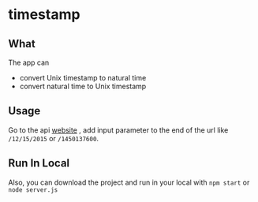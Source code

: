 # timestamp

## What
The app can 
- convert Unix timestamp to natural time
- convert natural time to Unix timestamp

## Usage
Go to the api [website](https://max-timestamp.herokuapp.com) , add input parameter to the end of the url like
`/12/15/2015` or `/1450137600`.

## Run In Local
Also, you can download the project and run in your local with
`npm start` or `node server.js`
